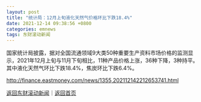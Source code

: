 ```yaml
---
layout: post
title: "统计局：12月上旬液化天然气价格环比下跌18.4%"
date: 2021-12-14 09:38:56 +0800
categories: emnews
tags: 东财滚动新闻
---
```


国家统计局披露，据对全国流通领域9大类50种重要生产资料市场价格的监测显示，2021年12月上旬与11月下旬相比，11种产品价格上涨，36种下降，3种持平。其中液化天然气环比下跌18.4%，焦炭环比下跌6.4%。

<http://finance.eastmoney.com/news/1355,202112142212653741.html>

[返回东财滚动新闻](//finews.withounder.com/emnews/)｜[返回首页](//finews.withounder.com/)